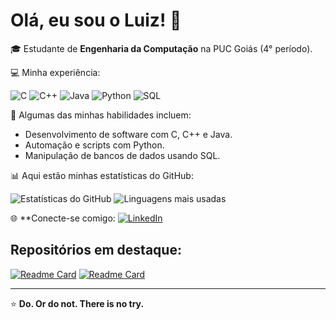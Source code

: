 # Olá, eu sou o Luiz! 👋

🎓 Estudante de **Engenharia da Computação** na PUC Goiás (4° período).

💻 Minha experiência:

![C](https://img.shields.io/badge/-C-00599C?style=flat-square&logo=c&logoColor=white)
![C++](https://img.shields.io/badge/-C++-00599C?style=flat-square&logo=c%2B%2B&logoColor=white)
![Java](https://img.shields.io/badge/-Java-007396?style=flat-square&logo=java&logoColor=white)
![Python](https://img.shields.io/badge/-Python-3776AB?style=flat-square&logo=python&logoColor=white)
![SQL](https://img.shields.io/badge/-SQL-4479A1?style=flat-square&logo=mysql&logoColor=white)

🔧 Algumas das minhas habilidades incluem:
- Desenvolvimento de software com C, C++ e Java.
- Automação e scripts com Python.
- Manipulação de bancos de dados usando SQL.

📊 Aqui estão minhas estatísticas do GitHub:

![Estatísticas do GitHub](https://github-readme-stats.vercel.app/api?username=liassuo&show_icons=true&theme=radical)
![Linguagens mais usadas](https://github-readme-stats.vercel.app/api/top-langs/?username=liassuo&layout=compact&theme=radical)

🌐 **Conecte-se comigo:
[![LinkedIn](https://img.shields.io/badge/-LinkedIn-blue?style=flat-square&logo=Linkedin&logoColor=white)](https://www.linkedin.com/in/seu-perfil-linkedin)

## Repositórios em destaque:
[![Readme Card](https://github-readme-stats.vercel.app/api/pin/?username=liassuo&repo=AgendaContatos&theme=radical)](https://github.com/liassuo/AgendaContatos)
[![Readme Card](https://github-readme-stats.vercel.app/api/pin/?username=liassuo&repo=Arvores-2&theme=radical)](https://github.com/liassuo/Arvores)

---

⭐ **Do. Or do not. There is no try.**
